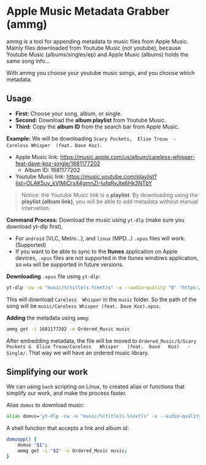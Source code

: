 # Apple Music Metadata Grabber (ammg)

ammg  is a  tool for  appending metadata  to music
files  from Apple  Music. Mainly  files downloaded
from Youtube Music  (not youtube), because Youtube
Music (albums/singles/ep) and Apple Music (albums)
holds the same song info...

With ammg you choose your youtube music songs, and
you choose which metadata.

## Usage

- __First:__ Choose your song, album, or single.
- __Second:__ Download the __album playlist__ from Youtube Music.
- __Third:__ Copy the __album ID__ from the search bar from Apple Music.

__Example:__   We  will   be  downloading   `Scary
Pockets,  Elise Trouw  -  Careless Whisper  (feat.
Dave Koz)`.

- Apple Music link: https://music.apple.com/us/album/careless-whisper-feat-dave-koz-single/1681177202
    - Album ID: 1681177202
- Youtube Music link: https://music.youtube.com/playlist?list=OLAK5uy_kVIMiCrxX4gmnZI-IufqRvJte6Hk3NTbY

>   Notice:   the   Youtube  Music   link   is   a
> __playlist__. By downloading  using the __playlist
> (album link)__,  you will be able  to add metadata
> without manual intervetion.

__Command Process:__ Download the music using `yt-dlp` (make sure you download yt-dlp first).

- For  `android`  (VLC,  Metro...),  and  `linux`
  (MPD...) `.opus` files will work. (Supported)
- If you want to be able to sync to the __Itunes__
  application  on Apple  devices, `.opus`  files are
  not supported  in the Itunes  windows application,
  so `m4a` will be supported in future versions.

__Downloading__ `.opus` file using `yt-dlp`:

```sh
yt-dlp -cw -o "music/%(title)s.%(ext)s" -x --audio-quality "0" "https://music.youtube.com/playlist?list=OLAK5uy_kVIMiCrxX4gmnZI-IufqRvJte6Hk3NTbY"
```

This  will  download  `Careless  Whisper`  in  the
`music` folder.  So the path  of the song  will be
`music/Careless Whisper (feat. Dave Koz).opus`.


__Adding__ the metadata using `ammg`:

```sh
ammg get -i 1681177202 -o Ordered_Music music
```

After  embedding   metadata,  the  file   will  be
moved  to `Ordered_Music/S/Scary  Pockets &  Elise
Trouw/Careless   Whisper   (feat.  Dave   Koz)   -
Single/`. That  way we will have  an ordered music
library.

## Simplifying our work

We can using `bash` scripting on Linux, to created
alias  or functions  that simplify  our work,  and
make the process faster.

Alias `domus` to download music:

```sh
alias domus='yt-dlp -cw -o "music/%(title)s.%(ext)s" -x --audio-quality "0"'
```

A shell function that accepts a link and album id:

```sh
domuspp() {
    domus "$1";
    ammg get -i "$2" -o Ordered_Music music;
}
```
